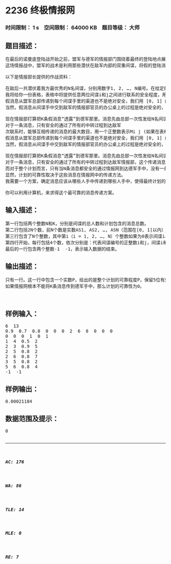# 2236 终极情报网   
### 时间限制： 1 s&nbsp;&nbsp;&nbsp;&nbsp;空间限制： 64000 KB&nbsp;&nbsp;&nbsp;&nbsp;题目等级： 大师  
## 题目描述：  

<pre>
在最后的诺曼底登陆战开始之前，盟军与德军的情报部门围绕着最终的登陆地点展开了一场规模空前的情报战。
这场情报战中，盟军的战术是利用那些潜伏在敌军内部的双重间谍，将假的登陆消息发布给敌军的情报机关的负责人。那些已经潜入敌后的间谍们都是盟军情报部的精英，忠实可靠；但是如何选择合适的人选，以及最佳的消息传递方法，才能保证假消息能够尽快而且安全准确地传递到德军指挥官们的耳朵里，成了困扰盟军情报部长的最大问题。他需要你的帮助。
 
以下是情报部长提供的作战资料：
 
在敌后一共潜伏着我方最优秀的N名间谍，分别用数字1, 2, …, N编号。在给定的作战时间内，任意两人之间至多只进行一次点对点的双人联系。
我将给你一份表格，表格中将提供任意两位间谍i和j之间进行联系的安全程度，用一个 [0, 1] 的实数Si j表示；以及他们这次联系时，能够互相传递的消息的最大数目，用一个正整数表示Mi j (如果在表格中没有被提及，那么间谍i和j之间不进行直接联系)。
假消息从盟军总部传递到每个间谍手里的渠道也不是绝对安全，我们用 [0, 1] 的实数ASj表示总部与间谍j之间进行联系的安全程度，AMj则表示总部和间谍j之间进行联系时传递的消息的最大数目。对于不和总部直接联系的间谍，他的AMj=0（而表格中给出的他的ASj是没有意义的）。
当然，假消息从间谍手中交到敌军的情报部官员的办公桌上的过程是绝对安全的，也即是说，间谍与敌军情报部门之间要么不进行直接联系，要么其联系的安全程度是1（即完全可靠）。
 
现在情报部打算把K条假消息“透露”到德军那里。消息先由总部一次性发给N名间谍中的一些人，再通过他们之间的情报网传播，最终由这N名间谍中的某些将情报送到德军手中。
对于一条消息，只有安全的通过了所有的中转过程到达敌军
次联系时，能够互相传递的消息的最大数目，用一个正整数表示Mi j (如果在表格中没有被提及，那么间谍i和j之间不进行直接联系)。
假消息从盟军总部传递到每个间谍手里的渠道也不是绝对安全，我们用 [0, 1] 的实数ASj表示总部与间谍j之间进行联系的安全程度，AMj则表示总部和间谍j之间进行联系时传递的消息的最大数目。对于不和总部直接联系的间谍，他的AMj=0（而表格中给出的他的ASj是没有意义的）。
当然，假消息从间谍手中交到敌军的情报部官员的办公桌上的过程是绝对安全的，也即是说，间谍与敌军情报部门之间要么不进行直接联系，要么其联系的安全程度是1（即完全可靠）。
 
现在情报部打算把K条假消息“透露”到德军那里。消息先由总部一次性发给N名间谍中的一些人，再通过他们之间的情报网传播，最终由这N名间谍中的某些将情报送到德军手中。
对于一条消息，只有安全的通过了所有的中转过程到达敌军情报部，这个传递消息的过程才算是安全的；因此根据乘法原理，它的安全程度P就是从总部出发，经多次传递直到到达德军那里，每一次传递该消息的安全程度的乘积。
而对于整个计划而言，只有当N条消息都安全的通过情报网到达德军手中，没有一条引起怀疑时，才算是成功的。所以计划的可靠程度是所有消息的安全程度的乘积。
显然，计划的可靠性取决于这些消息在情报网中的传递方法。
我需要一个方案，确定消息应该从哪些人手中传递到哪些人手中，使得最终计划的可靠性最大。
 
你可以利用计算机，来求得这个最可靠的消息传递方案。
</pre>
  
  
## 输入描述：  

<pre>
第一行包括两个整数N和K，分别是间谍的总人数和计划包含的消息总数。
第二行包括2N个数，前N个数是实数AS1, AS2, …, ASN（范围在[0, 1]以内）；后N个数是整数AM1, AM1, …, AMN。
第三行包含了N个整数，其中第i（i = 1, 2, …, N）个整数如果为0表示间谍i与德军情报部不进行联系，如果为1则表示间谍与德军情报部进行联系。
第四行开始，每行包括4个数，依次分别是：代表间谍编号的正整数i和j，间谍i和j联系的安全性参数Si j（[0，1]范围内的实数），以及i、j之间传递的最大消息数 Mi j（每一行的i均小于j ）。
最后的一行包含两个整数-1  -1，表示输入数据的结束。
</pre>
  
  
## 输出描述：  

<pre>
只有一行。这一行中包含一个实数P，给出的是整个计划的可靠程度P，保留5位有效数字（四舍五入）。
如果情报网根本不能将K条消息传到德军手中，那么计划的可靠性为0。
 
 
</pre>
  
  
## 样例输入：  

<pre>
6  13
0.9  0.7  0.8  0  0  0  2  6  8  0  0  0
0  0  0  1  0  1
1  4  0.5  2
2  3  0.9  5
2  5  0.8  2
2  6  0.8  7
3  5  0.8  2
5  6  0.8  4
-1  -1
</pre>
  
  
## 样例输出：  

<pre>
0.00021184
</pre>
  
  
## 数据范围及提示：  

<pre>
0<N<300；0<K<300。
你可以假定，如果计划存在，那么它的可靠性大于1e-12
</pre>
  
  
***  

##### AC: 176  
##### WA: 86  
##### TLE: 14  
##### MLE: 0  
##### RE: 7  
